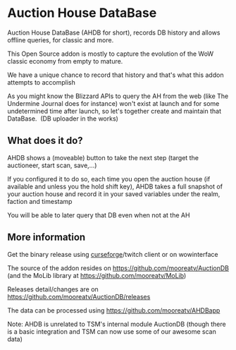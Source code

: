 # Auction House DataBase
Auction House DataBase (AHDB for short), records DB history and allows offline queries, for classic and more.

This Open Source addon is mostly to capture the evolution of the WoW classic economy from empty to mature.

We have a unique chance to record that history and that's what this addon attempts to accomplish

As you might know the Blizzard APIs to query the AH from the web (like The Undermine Journal does for instance) won't exist at launch and for some undetermined time after launch, so let's together create and maintain that DataBase.  (DB uploader in the works)

## What does it do?

AHDB shows a (moveable) button to take the next step (target the auctioneer, start scan, save,...)

If you configured it to do so, each time you open the auction house (if available and unless you the hold shift key), AHDB takes a full snapshot of your auction house and record it in your saved variables under the realm, faction and timestamp

You will be able to later query that DB even when not at the AH

## More information

Get the binary release using [curseforge](https://www.curseforge.com/wow/addons/auction-house-database)/twitch
client or on wowinterface

The source of the addon resides on https://github.com/mooreatv/AuctionDB
(and the MoLib library at https://github.com/mooreatv/MoLib)

Releases detail/changes are on https://github.com/mooreatv/AuctionDB/releases

The data can be processed using https://github.com/mooreatv/AHDBapp

Note: AHDB is unrelated to TSM's internal module AuctionDB (though there is a basic integration and TSM can now use some of our awesome scan data)
